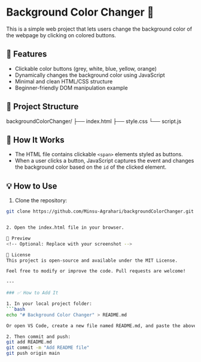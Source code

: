 # Background Color Changer 🎨

This is a simple web project that lets users change the background color of the webpage by clicking on colored buttons.

## 🚀 Features

- Clickable color buttons (grey, white, blue, yellow, orange)
- Dynamically changes the background color using JavaScript
- Minimal and clean HTML/CSS structure
- Beginner-friendly DOM manipulation example

## 📁 Project Structure

backgroundColorChanger/
├── index.html
├── style.css
└── script.js


## 🧠 How It Works

- The HTML file contains clickable `<span>` elements styled as buttons.
- When a user clicks a button, JavaScript captures the event and changes the background color based on the `id` of the clicked element.

## 💡 How to Use

1. Clone the repository:

```bash
git clone https://github.com/Minsu-Agrahari/backgroundColorChanger.git


2. Open the index.html file in your browser.

📸 Preview
<!-- Optional: Replace with your screenshot -->

📜 License
This project is open-source and available under the MIT License.

Feel free to modify or improve the code. Pull requests are welcome!

---

### ✅ How to Add It

1. In your local project folder:
```bash
echo "# Background Color Changer" > README.md

Or open VS Code, create a new file named README.md, and paste the above content.

2. Then commit and push:
git add README.md
git commit -m "Add README file"
git push origin main
